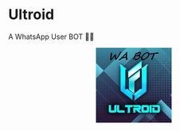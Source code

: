 # Ultroid
A WhatsApp User BOT 🌚🌝

<div>
<div align="center">
<a href="https://github.com/Ultroid"><img width="30%" src="Ultroid/ultroid.png"></a></div>
